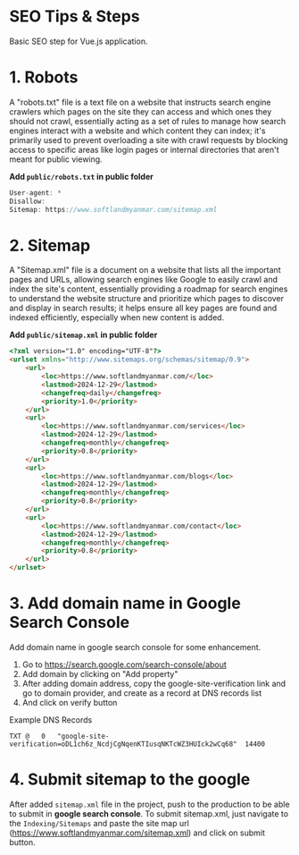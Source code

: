 # SEO Tips & Steps
Basic SEO step for Vue.js application.

# 1. Robots
A "robots.txt" file is a text file on a website that instructs search engine crawlers which pages on the site they can access and which ones they should not crawl, essentially acting as a set of rules to manage how search engines interact with a website and which content they can index; it's primarily used to prevent overloading a site with crawl requests by blocking access to specific areas like login pages or internal directories that aren't meant for public viewing.

**Add ```public/robots.txt``` in public folder**
```js
User-agent: *
Disallow:
Sitemap: https://www.softlandmyanmar.com/sitemap.xml
```

# 2. Sitemap
A "Sitemap.xml" file is a document on a website that lists all the important pages and URLs, allowing search engines like Google to easily crawl and index the site's content, essentially providing a roadmap for search engines to understand the website structure and prioritize which pages to discover and display in search results; it helps ensure all key pages are found and indexed efficiently, especially when new content is added.

**Add ```public/sitemap.xml``` in public folder**
```html
<?xml version="1.0" encoding="UTF-8"?>
<urlset xmlns="http://www.sitemaps.org/schemas/sitemap/0.9">
    <url>
        <loc>https://www.softlandmyanmar.com/</loc>
        <lastmod>2024-12-29</lastmod>
        <changefreq>daily</changefreq>
        <priority>1.0</priority>
    </url>
    <url>
        <loc>https://www.softlandmyanmar.com/services</loc>
        <lastmod>2024-12-29</lastmod>
        <changefreq>monthly</changefreq>
        <priority>0.8</priority>
    </url>
    <url>
        <loc>https://www.softlandmyanmar.com/blogs</loc>
        <lastmod>2024-12-29</lastmod>
        <changefreq>monthly</changefreq>
        <priority>0.8</priority>
    </url>
    <url>
        <loc>https://www.softlandmyanmar.com/contact</loc>
        <lastmod>2024-12-29</lastmod>
        <changefreq>monthly</changefreq>
        <priority>0.8</priority>
    </url>
</urlset>
```

# 3. Add domain name in Google Search Console
Add domain name in google search console for some enhancement.

1. Go to https://search.google.com/search-console/about
2. Add domain by clicking on "Add property"
3. After adding domain address, copy the google-site-verification link and go to domain provider, and create as a record at DNS records list
4. And click on verify button

Example DNS Records
```
TXT	@	0	"google-site-verification=oDL1ch6z_NcdjCgNqenKTIusqNKTcWZ3HUIck2wCq68"	14400
```

# 4. Submit sitemap to the google
After added ```sitemap.xml``` file in the project, push to the production to be able to submit in **google search console**. To submit sitemap.xml, just navigate to the ```Indexing/Sitemaps``` and paste the site map url (https://www.softlandmyanmar.com/sitemap.xml) and click on submit button.
